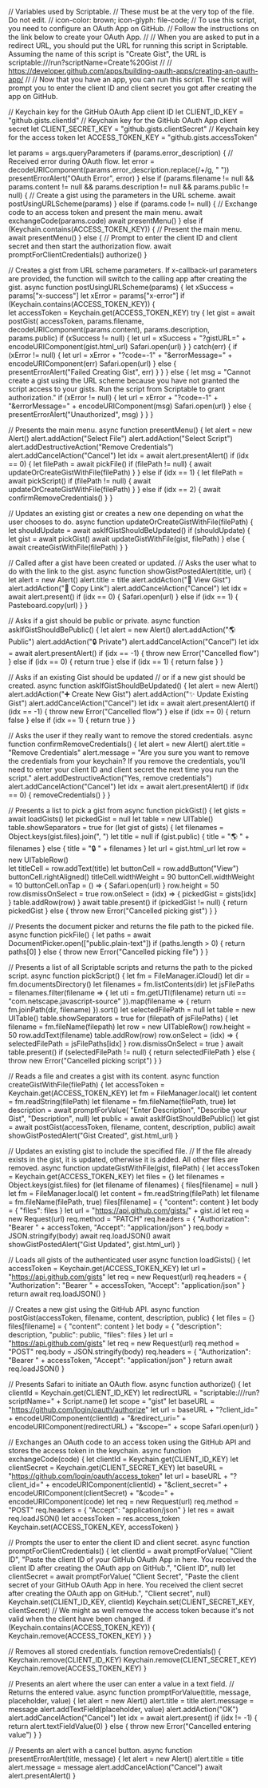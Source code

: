 // Variables used by Scriptable.
// These must be at the very top of the file. Do not edit.
// icon-color: brown; icon-glyph: file-code;
// To use this script, you need to configure an OAuth App on GitHub.
// Follow the instructions on the link below to create your OAuth App.
//
// When you are asked to put in a redirect URL, you should put the URL for running this script in Scriptable. Assuming the name of this script is "Create Gist", the URL is scriptable:///run?scriptName=Create%20Gist
//
// https://developer.github.com/apps/building-oauth-apps/creating-an-oauth-app/
//
// Now that you have an app, you can run this script. The script will prompt you to enter the client ID and client secret you got after creating the app on GitHub.

// Keychain key for the GitHub OAuth App client ID
let CLIENT_ID_KEY = "github.gists.clientId"
// Keychain key for the GitHub OAuth App client secret
let CLIENT_SECRET_KEY = "github.gists.clientSecret"
// Keychain key for the access token
let ACCESS_TOKEN_KEY = "github.gists.accessToken"

let params = args.queryParameters
if (params.error_description) {
  // Received error during OAuth flow.
  let error = decodeURIComponent(params.error_description.replace(/\+/g, " "))
  presentErrorAlert("OAuth Error", error)
} else if (params.filename != null && params.content != null && params.description != null && params.public != null) {
  // Create a gist using the parameters in the URL scheme.
  await postUsingURLScheme(params)
} else if (params.code != null) {
  // Exchange code to an access token and present the main menu.
  await exchangeCode(params.code)
  await presentMenu()
} else if (Keychain.contains(ACCESS_TOKEN_KEY)) {
  // Present the main menu.
  await presentMenu()
} else {
  // Prompt to enter the client ID and client secret and then start the authorization flow.
  await promptForClientCredentials()
  authorize()
}

// Creates a gist from URL scheme parameters. If x-callback-url parameters are provided, the function will switch to the calling app after creating the gist.
async function postUsingURLScheme(params) {
  let xSuccess = params["x-success"]
  let xError = params["x-error"]
  if (Keychain.contains(ACCESS_TOKEN_KEY)) {    
    let accessToken = Keychain.get(ACCESS_TOKEN_KEY)
    try {
      let gist = await postGist(
        accessToken, 
        params.filename, 
        decodeURIComponent(params.content),
        params.description,
        params.public)
      if (xSuccess != null) {
        let url = xSuccess
          + "?gistURL=" + encodeURIComponent(gist.html_url)
        Safari.open(url)
      }
    } catch(err) {
      if (xError != null) {
        let url = xError
          + "?code=-1"
          + "&errorMessage=" + encodeURIComponent(err)
        Safari.open(url)
      } else {
        presentErrorAlert("Failed Creating Gist", err)
      }
    }
  } else {
    let msg = "Cannot create a gist using the URL scheme because you have not granted the script access to your gists. Run the script from Scriptable to grant authorization."
    if (xError != null) {
      let url = xError
        + "?code=-1"
        + "&errorMessage=" + encodeURIComponent(msg)
      Safari.open(url)
    } else {
      presentErrorAlert("Unauthorized", msg)
    }
  }
}

// Presents the main menu.
async function presentMenu() {
  let alert = new Alert()
  alert.addAction("Select File")
  alert.addAction("Select Script")
  alert.addDestructiveAction("Remove Credentials")
  alert.addCancelAction("Cancel")
  let idx = await alert.presentAlert()
  if (idx == 0) {
    let filePath = await pickFile()
    if (filePath != null) {
      await updateOrCreateGistWithFile(filePath)
    }
  } else if (idx == 1) {
    let filePath = await pickScript()
    if (filePath != null) {
      await updateOrCreateGistWithFile(filePath)
    }
  } else if (idx == 2) {
     await confirmRemoveCredentials() 
  }
}

// Updates an existing gist or creates a new one depending on what the user chooses to do.
async function updateOrCreateGistWithFile(filePath) {
  let shouldUpdate = await askIfGistShouldBeUpdated()
  if (shouldUpdate) {
    let gist = await pickGist()
    await updateGistWithFile(gist, filePath)
  } else {
    await createGistWithFile(filePath)
  }
}

// Called after a gist have been created or updated.
// Asks the user what to do with the link to the gist.
async function showGistPostedAlert(title, url) {
  let alert = new Alert()
  alert.title = title
  alert.addAction("👀 View Gist")
  alert.addAction("📎 Copy Link")
  alert.addCancelAction("Cancel")
  let idx = await alert.present()
  if (idx == 0) {
    Safari.open(url)
  } else if (idx == 1) {
    Pasteboard.copy(url)
  }
}

// Asks if a gist should be public or private.
async function askIfGistShouldBePublic() {
  let alert = new Alert()
  alert.addAction("🌎 Public")
  alert.addAction("🔒 Private")
  alert.addCancelAction("Cancel") 
  let idx = await alert.presentAlert()
  if (idx == -1) {
    throw new Error("Cancelled flow")
  } else if (idx == 0) {
    return true
  } else if (idx == 1) {
    return false
  }
}

// Asks if an existing Gist should be updated 
// or if a new gist should be created.
async function askIfGistShouldBeUpdated() {
  let alert = new Alert()
  alert.addAction("➕ Create New Gist")
  alert.addAction("✨ Update Existing Gist")
  alert.addCancelAction("Cancel") 
  let idx = await alert.presentAlert()
  if (idx == -1) {
    throw new Error("Cancelled flow")
  } else if (idx == 0) {
    return false
  } else if (idx == 1) {
    return true
  }
}

// Asks the user if they really want to remove the stored credentials.
async function confirmRemoveCredentials() {
  let alert = new Alert()
  alert.title = "Remove Credentials"
  alert.message = "Are you sure you want to remove the credentials from your keychain? If you remove the credentials, you'll need to enter your client ID and client secret the next time you run the script."
  alert.addDestructiveAction("Yes, remove credentials")
  alert.addCancelAction("Cancel")
  let idx = await alert.presentAlert()
  if (idx == 0) {
    removeCredentials()
  }
}

// Presents a list to pick a gist from
async function pickGist() {
  let gists = await loadGists()
  let pickedGist = null
  let table = new UITable()
  table.showSeparators = true
  for (let gist of gists) {
    let filenames = Object.keys(gist.files).join(", ")
    let title = null
    if (gist.public) {
      title = "🌎 " + filenames
    } else {
      title = "🔒 " + filenames
    }
    let url = gist.html_url
    let row = new UITableRow()    
    let titleCell = row.addText(title)
    let buttonCell = row.addButton("View")
    buttonCell.rightAligned()
    titleCell.widthWeight = 90
    buttonCell.widthWeight = 10
    buttonCell.onTap = () => {
      Safari.open(url)
    }
    row.height = 50
    row.dismissOnSelect = true
    row.onSelect = (idx) => {
      pickedGist = gists[idx]
    }
    table.addRow(row)
  }
  await table.present()
  if (pickedGist != null) {
    return pickedGist
  } else {
    throw new Error("Cancelled picking gist")
  }
}

// Presents the document picker and returns the file path to the picked file.
async function pickFile() {
  let paths = await DocumentPicker.open(["public.plain-text"])
  if (paths.length > 0) {
    return paths[0]
  } else {
    throw new Error("Cancelled picking file")
  }
}

// Presents a list of all Scriptable scripts and returns the path to the picked script.
async function pickScript() {
  let fm = FileManager.iCloud()
  let dir = fm.documentsDirectory()
  let filenames = fm.listContents(dir)
  let jsFilePaths = filenames.filter(filename => {
    let uti = fm.getUTI(filename)
    return uti == "com.netscape.javascript-source"
  }).map(filename => {
    return fm.joinPath(dir, filename)
  }).sort()
  let selectedFilePath = null
  let table = new UITable()
  table.showSeparators = true
  for (filepath of jsFilePaths) {
    let filename = fm.fileName(filepath)
    let row = new UITableRow()
    row.height = 50
    row.addText(filename)
    table.addRow(row)
    row.onSelect = (idx) => {
      selectedFilePath = jsFilePaths[idx]
    }
    row.dismissOnSelect = true 
  }
  await table.present()
  if (selectedFilePath != null) {
    return selectedFilePath
  } else {
    throw new Error("Cancelled picking script")
  }
}

// Reads a file and creates a gist with its content.
async function createGistWithFile(filePath) {
  let accessToken = Keychain.get(ACCESS_TOKEN_KEY)
  let fm = FileManager.local()
  let content = fm.readString(filePath)
  let filename = fm.fileName(filePath, true)
  let description = await promptForValue(
    "Enter Description",
    "Describe your Gist", 
    "Description",
    null)
  let public = await askIfGistShouldBePublic()
  let gist = await postGist(accessToken, filename, content, description, public)
  await showGistPostedAlert("Gist Created", gist.html_url)
}

// Updates an existing gist to include the specified file.
// If the file already exists in the gist, it is updated, otherwise it is added. All other files are removed.
async function updateGistWithFile(gist, filePath) {
  let accessToken = Keychain.get(ACCESS_TOKEN_KEY)
  let files = {}
  let filenames = Object.keys(gist.files)
  for (let filename of filenames) {
    files[filename] = null
  }
  let fm = FileManager.local()
  let content = fm.readString(filePath)
  let filename = fm.fileName(filePath, true)
  files[filename] = {
    "content": content
  }
  let body = {
    "files": files
  }
  let url = "https://api.github.com/gists/" + gist.id
  let req = new Request(url)
  req.method = "PATCH"
  req.headers = {
    "Authorization": "Bearer " + accessToken,
    "Accept": "application/json"
  }
  req.body = JSON.stringify(body)
  await req.loadJSON()
  await showGistPostedAlert("Gist Updated", gist.html_url)
}

// Loads all gists of the authenticated user
async function loadGists() {
  let accessToken = Keychain.get(ACCESS_TOKEN_KEY)
  let url = "https://api.github.com/gists"
  let req = new Request(url)
  req.headers = {
    "Authorization": "Bearer " + accessToken,
    "Accept": "application/json"
  }
  return await req.loadJSON()
}

// Creates a new gist using the GitHub API.
async function postGist(accessToken, filename, content, description, public) {
  let files = {}
  files[filename] = {
    "content": content
  }
  let body = {
    "description": description,
    "public": public,
    "files": files
  }
  let url = "https://api.github.com/gists"
  let req = new Request(url)
  req.method = "POST"
  req.body = JSON.stringify(body)
  req.headers = {
    "Authorization": "Bearer " + accessToken,
    "Accept": "application/json"
  }
  return await req.loadJSON()
}

// Presents Safari to initiate an OAuth flow. 
async function authorize() {
  let clientId = Keychain.get(CLIENT_ID_KEY)
  let redirectURL = "scriptable:///run?scriptName=" + Script.name()
  let scope = "gist"
  let baseURL = "https://github.com/login/oauth/authorize"
  let url = baseURL 
    + "?client_id=" + encodeURIComponent(clientId)
    + "&redirect_uri=" + encodeURIComponent(redirectURL)
    + "&scope=" + scope
  Safari.open(url)
}

// Exchanges an OAuth code to an access token using the GitHub API and stores the access token in the keychain.
async function exchangeCode(code) {
  let clientId = Keychain.get(CLIENT_ID_KEY)
  let clientSecret = Keychain.get(CLIENT_SECRET_KEY)
  let baseURL = "https://github.com/login/oauth/access_token"
  let url = baseURL 
    + "?client_id=" + encodeURIComponent(clientId)
    + "&client_secret=" + encodeURIComponent(clientSecret)
    + "&code=" + encodeURIComponent(code)
  let req = new Request(url)
  req.method = "POST"
  req.headers = {
    "Accept": "application/json"
  }
  let res = await req.loadJSON()
  let accessToken = res.access_token
  Keychain.set(ACCESS_TOKEN_KEY, accessToken)
}

// Prompts the user to enter the client ID and client secret.
async function promptForClientCredentials() {
  let clientId = await promptForValue(
    "Client ID",
    "Paste the client ID of your GitHub OAuth App in here. You received the client ID after creating the OAuth app on GitHub.",
    "Client ID",
    null)
  let clientSecret = await promptForValue(
    "Client Secret",
    "Paste the client secret of your GitHub OAuth App in here. You received the client secret after creating the OAuth app on GitHub.",
    "Client secret",
    null)
  Keychain.set(CLIENT_ID_KEY, clientId)
  Keychain.set(CLIENT_SECRET_KEY, clientSecret)
  // We might as well remove the access token because it's not valid when the client have been changed.
  if (Keychain.contains(ACCESS_TOKEN_KEY)) {
    Keychain.remove(ACCESS_TOKEN_KEY)
  }
}

// Removes all stored credentials.
function removeCredentials() {
  Keychain.remove(CLIENT_ID_KEY)
  Keychain.remove(CLIENT_SECRET_KEY)
  Keychain.remove(ACCESS_TOKEN_KEY)
}

// Presents an alert where the user can enter a value in a text field.
// Returns the entered value.
async function promptForValue(title, message, placeholder, value) {
  let alert = new Alert()
  alert.title = title
  alert.message = message
  alert.addTextField(placeholder, value)
  alert.addAction("OK")
  alert.addCancelAction("Cancel")
  let idx = await alert.present()
  if (idx != -1) {
    return alert.textFieldValue(0)
  } else {
    throw new Error("Cancelled entering value")
  }
}

// Presents an alert with a cancel button.
async function presentErrorAlert(title, message) {
  let alert = new Alert()
  alert.title = title
  alert.message = message
  alert.addCancelAction("Cancel")
  await alert.presentAlert()
}
